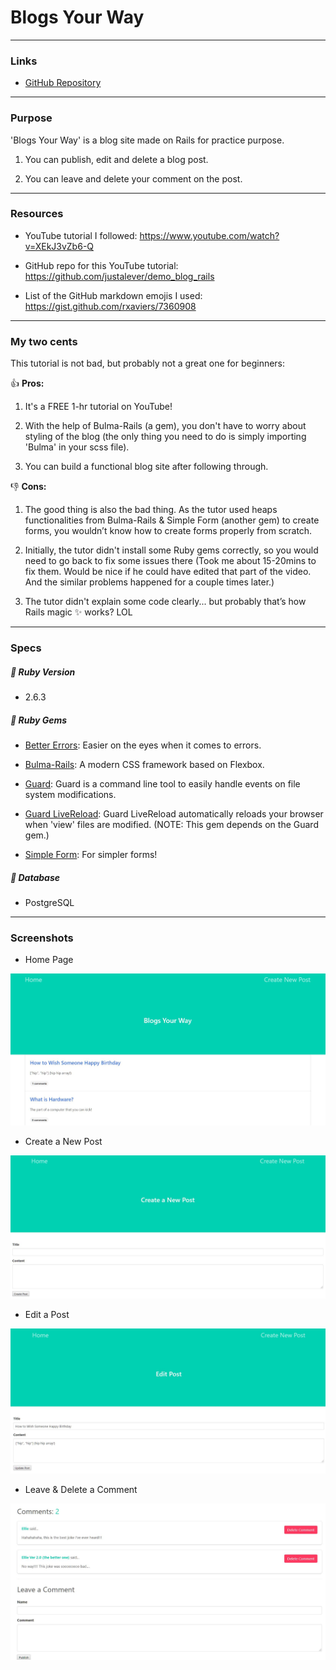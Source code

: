 # Blogs Your Way
---

### Links

- [GitHub Repository](https://github.com/EllieChen-Git/Blogs-Your-Way)

---

### Purpose

'Blogs Your Way' is a blog site made on Rails for practice purpose.

1. You can publish, edit and delete a blog post.

2. You can leave and delete your comment on the post.

---

### Resources
- YouTube tutorial I followed: https://www.youtube.com/watch?v=XEkJ3vZb6-Q

- GitHub repo for this YouTube tutorial: https://github.com/justalever/demo_blog_rails

- List of the GitHub markdown emojis I used: https://gist.github.com/rxaviers/7360908

---

### My two cents

This tutorial is not bad, but probably not a great one for beginners:

:+1: <b>Pros:</b>

1. It's a FREE 1-hr tutorial on YouTube!

2. With the help of Bulma-Rails (a gem), you don't have to worry about styling of the blog (the only thing you need to do is simply importing 'Bulma' in your scss file).

3. You can build a functional blog site after following through.

:-1: <b>Cons:</b>

1.	The good thing is also the bad thing. As the tutor used heaps functionalities from Bulma-Rails & Simple Form (another gem) to create forms, you wouldn’t know how to create forms properly from scratch. 

2. Initially, the tutor didn't install some Ruby gems correctly, so you would need to go back to fix some issues there (Took me about 15-20mins to fix them. Would be nice if he could have edited that part of the video. And the similar problems happened for a couple times later.)

3. The tutor didn't explain some code clearly... but probably that’s how Rails magic :sparkles: works? LOL 

---
### Specs

##### :apple: Ruby Version
- 2.6.3

##### :gem: Ruby Gems

- [Better Errors](https://rubygems.org/gems/better_errors): Easier on the eyes when it comes to errors.

- [Bulma-Rails](https://rubygems.org/gems/bulma-rails): A modern CSS framework based on Flexbox.

- [Guard](https://github.com/guard/guard): Guard is a command line tool to easily handle events on file system modifications.

- [Guard LiveReload](https://github.com/guard/guard-livereload): Guard LiveReload automatically reloads your browser when 'view' files are modified. (NOTE: This gem depends on the Guard gem.) 

- [Simple Form](https://github.com/plataformatec/simple_form): For simpler forms!

##### :key: Database
- PostgreSQL

---

### Screenshots

- Home Page

![Home Page](./docs/home.JPG)

- Create a New Post

![Create a New Post](./docs/create_new_post.JPG)

- Edit a Post

![Edit a Post](./docs/edit_post.JPG)

- Leave & Delete a Comment

![Leave & Delete a Comment](./docs/leave&delete_comment.JPG)
